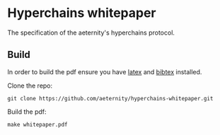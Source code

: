 # Hyperchains whitepaper

The specification of the aeternity's hyperchains protocol.

## Build

In order to build the pdf ensure you have [latex](https://www.latex-project.org/) and [bibtex](http://www.bibtex.org/) installed.

Clone the repo:
```
git clone https://github.com/aeternity/hyperchains-whitepaper.git
```
Build the pdf:
```
make whitepaper.pdf
```
